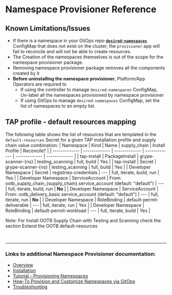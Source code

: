 # Namespace Provisioner Reference

## <a id="known-limitations"></a>Known Limitations/Issues

- If there is a namespace in your GitOps repo [**`desired-namespaces`**](about.hbs.md#desired-namespaces-configmap) ConfigMap that does not exist on the cluster, the `provisioner` app will fail to reconcile and will not be able to create resources.
- The Creation of the namespaces themselves is out of the scope for the namespace provisioner package.
- Removing namespace provisioner package removes all the components created by it
- **Before uninstalling the namespace provisioner**, Platform/App Operators are required to
  - If using the controller to manage `desired-namespaces` ConfigMap, Un-label all the namespaces provisioned by namespace provisioner
  - If using GitOps to manage `desired-namespaces` ConfigMap, set the list of namespaces to an empty list.


## <a id="default-resources-mapping"></a>TAP profile - default resources mapping

The following table shows the list of resources that are templated in the `default-resources` Secret for a given TAP installation profile and supply chain value combination:
| Namespace  | Kind | Name | supply_chain | Install Profile | Reconcile? |
| ------------- | ------------- | ------------- | ------------- | ------------- | ------------- |
| tap-install  | PackageInstall | grype-scanner-{ns} | testing_scanning | full, build | Yes  |
| tap-install  | Secret | grype-scanner-{ns} | testing_scanning | full, build | Yes |
| Developer Namespace  | Secret | registries-credentials | --- | full, iterate, build, run | Yes |
| Developer Namespace  | ServiceAccount | From: ootb_supply_chain_{supply_chain}.service_account (default: "default") | --- | full, iterate, build, run | **No** |
| Developer Namespace  | ServiceAccount | From: ootb_delivery_basic.service_account (default: "default") | --- | full, iterate, run | **No**  |
| Developer Namespace  | RoleBinding | default-permit-deliverable | --- | full, iterate, run | Yes  |
| Developer Namespace  | RoleBinding | default-permit-workload | --- | full, iterate, build | Yes  |


Note: For Install OOTB Supply Chain with Testing and Scanning check the section Extend the OOTB default-resources

</br>

---

### Links to additional Namespace Provisioner documentation:
* [Overview](about.hbs.md)
* [Installation](install.hbs.md)
* [Tutorial - Provisioning Namespaces](tutorials.hbs.md) 
* [How-To Provision and Customize Namespaces via GitOps](how-tos.hbs.md)
* [Troubleshooting](troubleshooting.hbs.md)
